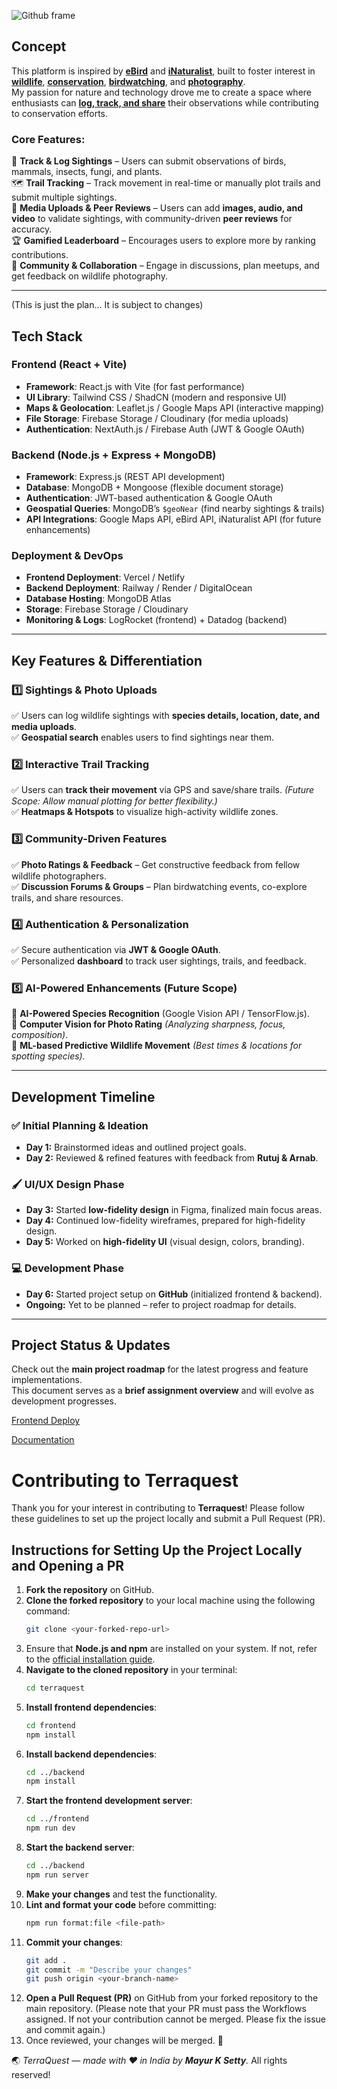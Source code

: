 ![Github frame](https://github.com/user-attachments/assets/80ab60b3-32fa-47b0-a837-e2d7981cd732)

## **Concept**  
This platform is inspired by [**eBird**](https://ebird.org/) and [**iNaturalist**](https://www.inaturalist.org/), built to foster interest in **[wildlife](https://en.wikipedia.org/wiki/Wildlife)**, **[conservation](https://en.wikipedia.org/wiki/Conservation_biology)**, **[birdwatching](https://en.wikipedia.org/wiki/Birdwatching)**, and **[photography](https://en.wikipedia.org/wiki/Photography)**.  
My passion for nature and technology drove me to create a space where enthusiasts can **[log, track, and share](https://en.wikipedia.org/wiki/Nature_journal)** their observations while contributing to conservation efforts.
 

### **Core Features:**  
📍 **Track & Log Sightings** – Users can submit observations of birds, mammals, insects, fungi, and plants.  
🗺️ **Trail Tracking** – Track movement in real-time or manually plot trails and submit multiple sightings.  
📸 **Media Uploads & Peer Reviews** – Users can add **images, audio, and video** to validate sightings, with community-driven **peer reviews** for accuracy.  
🏆 **Gamified Leaderboard** – Encourages users to explore more by ranking contributions.  
👥 **Community & Collaboration** – Engage in discussions, plan meetups, and get feedback on wildlife photography.  

---

(This is just the plan... It is subject to changes)

## **Tech Stack**  

### **Frontend (React + Vite)**  
- **Framework**: React.js with Vite (for fast performance)  
- **UI Library**: Tailwind CSS / ShadCN (modern and responsive UI)  
- **Maps & Geolocation**: Leaflet.js / Google Maps API (interactive mapping)  
- **File Storage**: Firebase Storage / Cloudinary (for media uploads)  
- **Authentication**: NextAuth.js / Firebase Auth (JWT & Google OAuth)  

### **Backend (Node.js + Express + MongoDB)**  
- **Framework**: Express.js (REST API development)  
- **Database**: MongoDB + Mongoose (flexible document storage)  
- **Authentication**: JWT-based authentication & Google OAuth  
- **Geospatial Queries**: MongoDB’s `$geoNear` (find nearby sightings & trails)  
- **API Integrations**: Google Maps API, eBird API, iNaturalist API (for future enhancements)  

### **Deployment & DevOps**  
- **Frontend Deployment**: Vercel / Netlify  
- **Backend Deployment**: Railway / Render / DigitalOcean  
- **Database Hosting**: MongoDB Atlas  
- **Storage**: Firebase Storage / Cloudinary  
- **Monitoring & Logs**: LogRocket (frontend) + Datadog (backend)  

---

## **Key Features & Differentiation**  

### **1️⃣ Sightings & Photo Uploads**  
✅ Users can log wildlife sightings with **species details, location, date, and media uploads**.  
✅ **Geospatial search** enables users to find sightings near them.  

### **2️⃣ Interactive Trail Tracking**  
✅ Users can **track their movement** via GPS and save/share trails. *(Future Scope: Allow manual plotting for better flexibility.)*  
✅ **Heatmaps & Hotspots** to visualize high-activity wildlife zones.  

### **3️⃣ Community-Driven Features**  
✅ **Photo Ratings & Feedback** – Get constructive feedback from fellow wildlife photographers.  
✅ **Discussion Forums & Groups** – Plan birdwatching events, co-explore trails, and share resources.  

### **4️⃣ Authentication & Personalization**  
✅ Secure authentication via **JWT & Google OAuth**.  
✅ Personalized **dashboard** to track user sightings, trails, and feedback.  

### **5️⃣ AI-Powered Enhancements (Future Scope)**  
🚀 **AI-Powered Species Recognition** (Google Vision API / TensorFlow.js).  
🚀 **Computer Vision for Photo Rating** *(Analyzing sharpness, focus, composition)*.  
🚀 **ML-based Predictive Wildlife Movement** *(Best times & locations for spotting species).*  

---

## **Development Timeline**  

### **✅ Initial Planning & Ideation**  
- **Day 1:** Brainstormed ideas and outlined project goals.  
- **Day 2:** Reviewed & refined features with feedback from **Rutuj & Arnab**.  

### **🖌️ UI/UX Design Phase**  
- **Day 3:** Started **low-fidelity design** in Figma, finalized main focus areas.  
- **Day 4:** Continued low-fidelity wireframes, prepared for high-fidelity design.  
- **Day 5:** Worked on **high-fidelity UI** (visual design, colors, branding).  

### **💻 Development Phase**  
- **Day 6:** Started project setup on **GitHub** (initialized frontend & backend).  
- **Ongoing:** Yet to be planned – refer to project roadmap for details.  

---

## **Project Status & Updates**  
Check out the **main project roadmap** for the latest progress and feature implementations.  
This document serves as a **brief assignment overview** and will evolve as development progresses.  

[Frontend Deploy](https://terraquest.netlify.app/)

[Documentation](https://docs.google.com/document/d/1U3TmqffF8EQVwXoUP9U88xDnMpCyP3nO3NMakEZGK_0/edit?usp=sharing)


# **Contributing to Terraquest**  
Thank you for your interest in contributing to **Terraquest**! Please follow these guidelines to set up the project locally and submit a Pull Request (PR).

## **Instructions for Setting Up the Project Locally and Opening a PR**
1. **Fork the repository** on GitHub.  
2. **Clone the forked repository** to your local machine using the following command:  
   ```sh
   git clone <your-forked-repo-url>
   ```
3. Ensure that **Node.js and npm** are installed on your system. If not, refer to the [official installation guide](https://docs.npmjs.com/downloading-and-installing-node-js-and-npm).  
4. **Navigate to the cloned repository** in your terminal:  
   ```sh
   cd terraquest
   ```
5. **Install frontend dependencies**:  
   ```sh
   cd frontend
   npm install
   ```
6. **Install backend dependencies**:  
   ```sh
   cd ../backend
   npm install
   ```
7. **Start the frontend development server**:  
   ```sh
   cd ../frontend
   npm run dev
   ```
8. **Start the backend server**:  
   ```sh
   cd ../backend
   npm run server
   ```
9. **Make your changes** and test the functionality.  
10. **Lint and format your code** before committing:  
    ```sh
    npm run format:file <file-path>
    ```
11. **Commit your changes**:  
    ```sh
    git add .
    git commit -m "Describe your changes"
    git push origin <your-branch-name>
    ```
12. **Open a Pull Request (PR)** on GitHub from your forked repository to the main repository. (Please note that your PR must pass the Workflows assigned. If not your contribution cannot be merged. Please fix the issue and commit again.)  
13. Once reviewed, your changes will be merged. 🎉

🌏 *TerraQuest — made with ❤️ in India by ***Mayur K Setty***.* All rights reserved!
